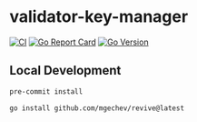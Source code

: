 # validator-key-manager

[![CI](https://github.com/zheli/validator-key-manager-backend/actions/workflows/ci.yml/badge.svg)](https://github.com/zheli/validator-key-manager-backend/actions/workflows/ci.yml)
[![Go Report Card](https://goreportcard.com/badge/github.com/zheli/validator-key-manager-backend)](https://goreportcard.com/report/github.com/zheli/validator-key-manager-backend)
[![Go Version](https://img.shields.io/github/go-mod/go-version/zheli/validator-key-manager-backend)](https://github.com/zheli/validator-key-manager-backend)

## Local Development

```bash
pre-commit install

go install github.com/mgechev/revive@latest
```
